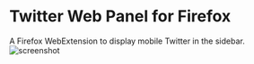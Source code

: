 # Twitter Web Panel for Firefox
A Firefox WebExtension to display mobile Twitter in the sidebar.
![screenshot](https://i.imgur.com/TULsfmN.png)
